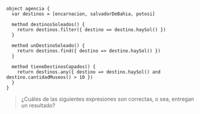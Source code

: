 ```wollok
object agencia {
  var destinos = [encarnacion, salvadorDeBahia, potosi]
  
  method destinosSoleados() { 
    return destinos.filter({ destino => destino.haySol() })
  }
  
  method unDestinoSoleado() {
    return destinos.find({ destino => destino.haySol() })
  }
  
  method tieneDestinosCopados() {
    return destinos.any({ destino => destino.haySol() and destino.cantidadMuseos() > 10 })
  }
}
```

> ¿Cuáles de las siguientes expresiones son correctas, o sea, entregan un resultado?